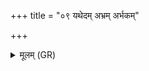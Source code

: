 +++
title = "०९ यथेदम् अभ्रम् अर्भकम्"

+++
<details><summary>मूलम् (GR)</summary>

+++(see Knobl 2007, 56; = PSK 20.58.7)+++यथेदम् अभ्रम् अर्भकं  
पर्जन्याद् अप शीयते ।  
एवा मे अश्विना मुखाद्  
अभील्य् अप शीयताम् ॥
</details>